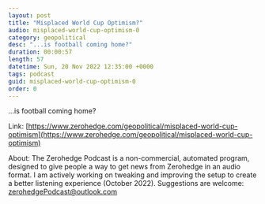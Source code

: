```yaml
---
layout: post
title: "Misplaced World Cup Optimism?"
audio: misplaced-world-cup-optimism-0
category: geopolitical
desc: "...is football coming home?"
duration: 00:00:57
length: 57
datetime: Sun, 20 Nov 2022 12:35:00 +0000
tags: podcast
guid: misplaced-world-cup-optimism-0
order: 0
---
```

...is football coming home?

Link: [https://www.zerohedge.com/geopolitical/misplaced-world-cup-optimism](https://www.zerohedge.com/geopolitical/misplaced-world-cup-optimism)

About: The Zerohedge Podcast is a non-commercial, automated program, designed to give people a way to get news from Zerohedge in an audio format.  I am actively working on tweaking and improving the setup to create a better listening experience (October 2022).  Suggestions are welcome: [zerohedgePodcast@outlook.com](mailto:zerohedgePodcast@outlook.com)